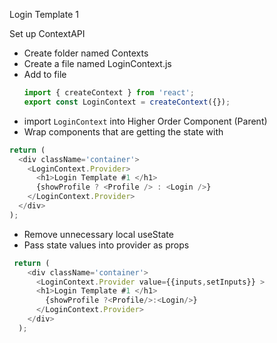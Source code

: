 Login Template 1

Set up ContextAPI

- Create folder named Contexts
- Create a file named LoginContext.js
- Add to file
  ```javascript
  import { createContext } from 'react';
  export const LoginContext = createContext({});
  ```
- import `LoginContext` into Higher Order Component (Parent)
- Wrap components that are getting the state with

```javascript
return (
  <div className='container'>
    <LoginContext.Provider>
      <h1>Login Template #1 </h1>
      {showProfile ? <Profile /> : <Login />}
    </LoginContext.Provider>
  </div>
);
```

- Remove unnecessary local useState
- Pass state values into provider as props
```javascript
 return (
    <div className='container'>
      <LoginContext.Provider value={{inputs,setInputs}} >
      <h1>Login Template #1 </h1>
        {showProfile ?<Profile/>:<Login/>}
      </LoginContext.Provider>
    </div>
  );
```
